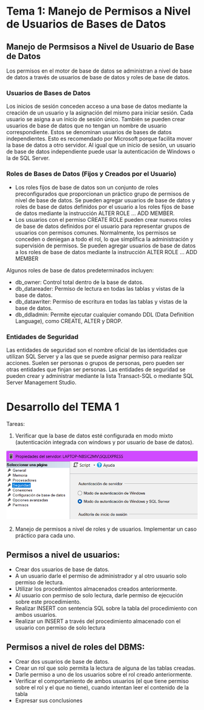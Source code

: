 # Tema 1: Manejo de Permisos a Nivel de Usuarios de Bases de Datos

## Manejo de Permsisos a Nivel de Usuario de Base de Datos
Los permisos en el motor de base de datos se administran a nivel de base de datos a través de usuarios de base de datos y roles de base de datos.

### Usuarios de Bases de Datos

Los inicios de sesión conceden acceso a una base de datos mediante la creación de un usuario y la asignación del mismo para iniciar sesión. Cada usuario se asigna a un inicio de sesión único. 
También se pueden crear usuarios de base de datos que no tengan un nombre de usuario correspondiente. Estos se denominan usuarios de bases de datos independientes. Esto es recomendado por Microsoft porque facilita mover la base de datos a otro servidor. Al igual que un inicio de sesión, un usuario de base de datos independiente puede usar la autenticación de Windows o la de SQL Server.

### Roles de Bases de Datos (Fijos y Creados por el Usuario)
- Los roles fijos de base de datos son un conjunto de roles preconfigurados que proporcionan un práctico grupo de permisos de nivel de base de datos. Se pueden agregar usuarios de base de datos y roles de base de datos definidos por el usuario a los roles fijos de base de datos mediante la instrucción ALTER ROLE ... ADD MEMBER.
- Los usuarios con el permiso CREATE ROLE pueden crear nuevos roles de base de datos definidos por el usuario para representar grupos de usuarios con permisos comunes. Normalmente, los permisos se conceden o deniegan a todo el rol, lo que simplifica la administración y supervisión de permisos. Se pueden agregar usuarios de base de datos a los roles de base de datos mediante la instrucción ALTER ROLE ... ADD MEMBER
  
Algunos roles de base de datos predeterminados incluyen:
- db_owner: Control total dentro de la base de datos.
- db_datareader: Permiso de lectura en todas las tablas y vistas de la base de datos.
- db_datawriter: Permiso de escritura en todas las tablas y vistas de la base de datos.
- db_ddladmin: Permite ejecutar cualquier comando DDL (Data Definition Language), como CREATE, ALTER y DROP.

### Entidades de Seguridad 
Las entidades de seguridad son el nombre oficial de las identidades que utilizan SQL Server y a las que se puede asignar permiso para realizar acciones. Suelen ser personas o grupos de personas, pero pueden ser otras entidades que finjan ser personas. 
Las entidades de seguridad se pueden crear y administrar mediante la lista Transact-SQL o mediante SQL Server Management Studio.

# Desarrollo del TEMA 1
Tareas: 
1. Verificar que la base de datos esté configurada en modo mixto (autenticación integrada con windows y por usuario de base de datos).

![configuracion_sql_modo_mixto](script/tema01_manejo_de_permisos_a_nivel_de_usuario_de_bd/tema01_img/modo_mixto.png) 

2. Manejo de permisos a nivel de roles y de usuarios. Implementar un caso práctico para cada uno.

## Permisos a nivel de usuarios:
- Crear dos usuarios de base de datos.
- A un usuario darle el permiso de administrador y al otro usuario solo permiso de lectura.
- Utilizar los procedimientos almacenados creados anteriormente.
- Al usuario con permiso de solo lectura, darle permiso de ejecución sobre este procedimiento. 
- Realizar INSERT con sentencia SQL sobre la tabla del procedimiento con ambos usuarios.
- Realizar un INSERT a través del procedimiento almacenado con el usuario con permiso de solo lectura
 
## Permisos a nivel de roles del DBMS:
- Crear dos usuarios de base de datos.
- Crear un rol que solo permita la lectura de alguna de las tablas creadas.
- Darle permiso a uno de los usuarios sobre el rol creado anteriormente.
- Verificar el comportamiento de ambos usuarios (el que tiene permiso sobre el rol y el que no tiene), cuando intentan leer el contenido de la tabla
- Expresar sus conclusiones





